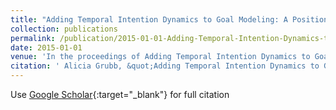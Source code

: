 ```yaml
---
title: "Adding Temporal Intention Dynamics to Goal Modeling: A Position Paper"
collection: publications
permalink: /publication/2015-01-01-Adding-Temporal-Intention-Dynamics-to-Goal-Modeling-A-Position-Paper
date: 2015-01-01
venue: 'In the proceedings of Adding Temporal Intention Dynamics to Goal Modeling: A Position Paper'
citation: ' Alicia Grubb, &quot;Adding Temporal Intention Dynamics to Goal Modeling: A Position Paper.&quot; In the proceedings of Adding Temporal Intention Dynamics to Goal Modeling: A Position Paper, 2015.'
---
```

Use [Google Scholar](https://scholar.google.com/scholar?q=Adding+Temporal+Intention+Dynamics+to+Goal+Modeling:+A+Position+Paper){:target="_blank"} for full citation